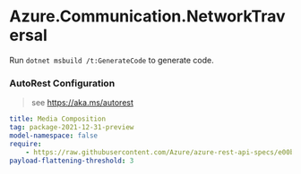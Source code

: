 # Azure.Communication.NetworkTraversal

Run `dotnet msbuild /t:GenerateCode` to generate code.

### AutoRest Configuration
> see https://aka.ms/autorest

``` yaml
title: Media Composition
tag: package-2021-12-31-preview
model-namespace: false
require:
    - https://raw.githubusercontent.com/Azure/azure-rest-api-specs/e00ba9e22c4d70d005625f6798807a3ecc5b59a9/specification/communication/data-plane/MediaComposition/readme.md
payload-flattening-threshold: 3
```
